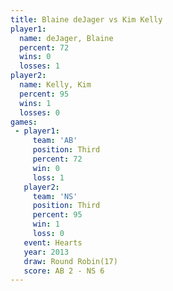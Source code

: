 ```yaml
---
title: Blaine deJager vs Kim Kelly
player1:               
  name: deJager, Blaine
  percent: 72          
  wins: 0              
  losses: 1            
player2:               
  name: Kelly, Kim     
  percent: 95          
  wins: 1              
  losses: 0            
games:
 - player1:         
     team: 'AB'     
     position: Third
     percent: 72    
     win: 0         
     loss: 1        
   player2:         
     team: 'NS'     
     position: Third
     percent: 95    
     win: 1         
     loss: 0        
   event: Hearts        
   year: 2013           
   draw: Round Robin(17)
   score: AB 2 - NS 6   
---
```

